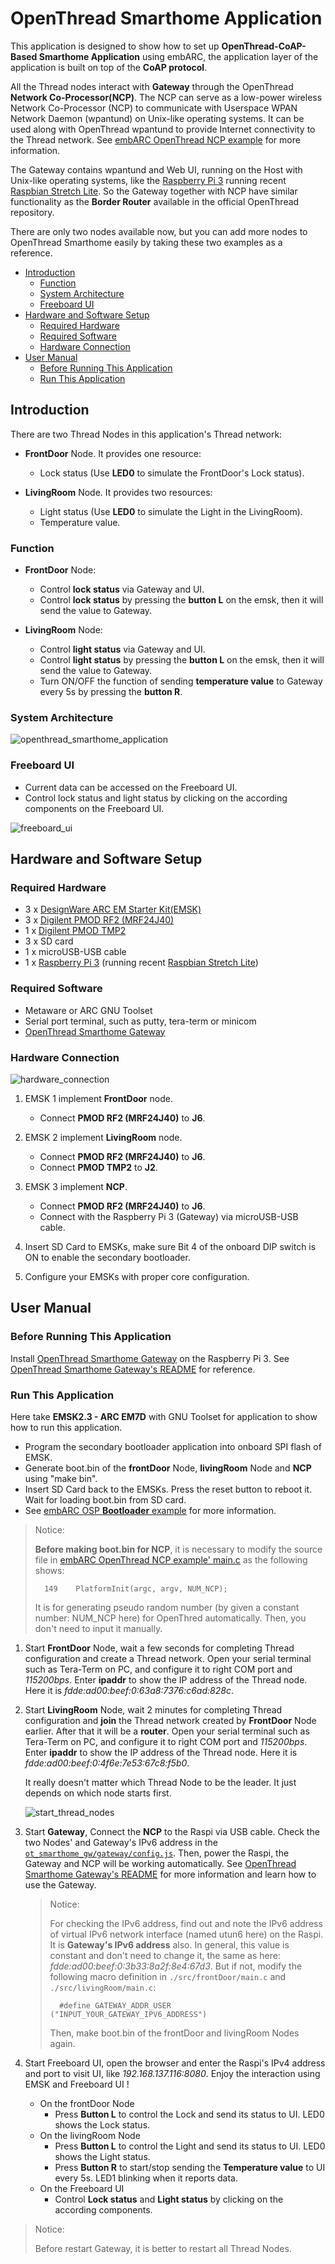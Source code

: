 # OpenThread Smarthome Application
This application is designed to show how to set up **OpenThread-CoAP-Based Smarthome Application** using embARC, the application layer of the application is built on top of the **CoAP protocol**.

All the Thread nodes interact with **Gateway** through the OpenThread **Network Co-Processor(NCP)**. The NCP can serve as a low-power wireless Network Co-Processor (NCP) to communicate with Userspace WPAN Network Daemon (wpantund) on Unix-like operating systems. It can be used along with OpenThread wpantund to provide Internet connectivity to the Thread network. See [embARC OpenThread NCP example][1] for more information.

The Gateway contains wpantund and Web UI, running on the Host with Unix-like operating systems, like the [Raspberry Pi 3][2] running recent [Raspbian Stretch Lite][3]. So the Gateway together with NCP have similar functionality as the **Border Router** available in the official OpenThread repository.

There are only two nodes available now, but you can add more nodes to OpenThread Smarthome easily by taking these two examples as a reference.

* [Introduction](#introduction)
	* [Function](#function)
	* [System Architecture](#system-architecture)
	* [Freeboard UI](#freeboard-ui)
* [Hardware and Software Setup](#hardware-and-software-setup)
	* [Required Hardware](#required-hardware)
	* [Required Software](#required-software)
	* [Hardware Connection](#hardware-connection)
* [User Manual](#user-manual)
	* [Before Running This Application](#before-running-this-application)
	* [Run This Application](#run-this-application)

## Introduction

There are two Thread Nodes in this application's Thread network:

- **FrontDoor** Node. It provides one resource:

	- Lock status (Use **LED0** to simulate the FrontDoor's Lock status). 

- **LivingRoom** Node. It provides two resources:

	- Light status (Use **LED0** to simulate the Light in the LivingRoom).
	- Temperature value.

### Function

- **FrontDoor** Node:

	- Control **lock status** via Gateway and UI.
	- Control **lock status**  by pressing the **button L** on the emsk, then it will send the value to Gateway.

- **LivingRoom** Node:

	- Control **light status** via Gateway and UI.
	- Control **light status** by pressing the **button L** on the emsk, then it will send the value to Gateway.
	- Turn ON/OFF the function of sending **temperature value** to Gateway every 5s by pressing the **button R**.

### System Architecture

![openthread_smarthome_application][30]

### Freeboard UI

- Current data can be accessed on the Freeboard UI.
- Control lock status and light status by clicking on the according components on the Freeboard UI.

![freeboard_ui][31]

## Hardware and Software Setup

### Required Hardware

- 3 x [DesignWare ARC EM Starter Kit(EMSK)][4]
- 3 x [Digilent PMOD RF2 (MRF24J40)][5]
- 1 x [Digilent PMOD TMP2][6]
- 3 x SD card
- 1 x microUSB-USB cable
- 1 x [Raspberry Pi 3][2] (running recent [Raspbian Stretch Lite][3])

### Required Software

- Metaware or ARC GNU Toolset
- Serial port terminal, such as putty, tera-term or minicom
- [OpenThread Smarthome Gateway][7]

### Hardware Connection

![hardware_connection][32]

1. EMSK 1 implement **FrontDoor** node.
	- Connect **PMOD RF2 (MRF24J40)** to **J6**.

2. EMSK 2 implement **LivingRoom** node.
	- Connect **PMOD RF2 (MRF24J40)** to **J6**.
	- Connect **PMOD TMP2** to **J2**.

3. EMSK 3 implement **NCP**.
	- Connect **PMOD RF2 (MRF24J40)** to **J6**.
	- Connect with the Raspberry Pi 3 (Gateway) via microUSB-USB cable.

4. Insert SD Card to EMSKs, make sure Bit 4 of the onboard DIP switch is ON to enable the secondary bootloader.

5. Configure your EMSKs with proper core configuration.

## User Manual
### Before Running This Application

Install [OpenThread Smarthome Gateway][7] on the Raspberry Pi 3. See [OpenThread Smarthome Gateway's README][7] for reference.

### Run This Application

Here take **EMSK2.3 - ARC EM7D** with GNU Toolset for application to show how to run this application.

- Program the secondary bootloader application into onboard SPI flash of EMSK.
- Generate boot.bin of the **frontDoor** Node, **livingRoom** Node and **NCP** using "make bin".
- Insert SD Card back to the EMSKs. Press the reset button to reboot it. Wait for loading boot.bin from SD card.
- See [embARC OSP **Bootloader** example][8] for more information.

> Notice:
> 
> **Before making boot.bin for NCP**, it is necessary to modify the source file in [embARC OpenThread NCP example' main.c][9] as the following shows:
> 
> 		149    PlatformInit(argc, argv, NUM_NCP);
>
> It is for generating pseudo random number (by given a constant number: NUM_NCP here) for OpenThred automatically. Then, you don't need to input it manually.

1. Start **FrontDoor** Node, wait a few seconds for completing Thread configuration and create a Thread network.
   Open your serial terminal such as Tera-Term on PC, and configure it to right COM port and *115200bps*.
   Enter **ipaddr** to show the IP address of the Thread node. Here it is *fdde:ad00:beef:0:63a8:7376:c6ad:828c*.

2. Start **LivingRoom** Node, wait 2 minutes for completing Thread configuration and **join** the Thread network
   created by **FrontDoor** Node earlier. After that it will be a **router**.
   Open your serial terminal such as Tera-Term on PC, and configure it to right COM port and *115200bps*.
   Enter **ipaddr** to show the IP address of the Thread node. Here it is *fdde:ad00:beef:0:4f6e:7e53:67c8:f5b0*.
   
	It really doesn't matter which Thread Node to be the leader. It just depends on which node starts first.

	![start_thread_nodes][33]

3. Start **Gateway**, Connect the **NCP** to the Raspi via USB cable. Check the two Nodes' and Gateway's IPv6 address in the [`ot_smarthome_gw/gateway/config.js`][10]. Then, power the Raspi, the Gateway and NCP will be working automatically. See [OpenThread Smarthome Gateway's README][7] for more information and learn how to use the Gateway.

	> Notice:
	> 
	> For checking the IPv6 address, find out and note the IPv6 address of virtual IPv6 network interface (named utun6 here) on the Raspi. It is **Gateway's IPv6 address** also. In general, this value is constant and don't need to change it, the same as here: *fdde:ad00:beef:0:3b33:8a2f:8e4:67d3*. But if not, modify the following macro definition in `./src/frontDoor/main.c` and `./src/livingRoom/main.c`:
	>
	>		#define GATEWAY_ADDR_USER ("INPUT_YOUR_GATEWAY_IPV6_ADDRESS")
	> Then, make boot.bin of the frontDoor and livingRoom Nodes again.

4. Start Freeboard UI, open the browser and enter the Raspi's IPv4 address and port to visit UI, like *192.168.137.116:8080*. Enjoy the interaction using EMSK and Freeboard UI !

	- On the frontDoor Node
	  - Press **Button L** to control the Lock and send its status to UI. LED0 shows the Lock status.
	- On the livingRoom Node
	  - Press **Button L** to control the Light and send its status to UI. LED0 shows the Light status.
	  - Press **Button R** to start/stop sending the **Temperature value** to UI every 5s. LED1 blinking when it reports data.
	- On the Freeboard UI
	  - Control **Lock status** and **Light status** by clicking on the according components.

> Notice:
>
> Before restart Gateway, it is better to restart all Thread Nodes.

[1]: https://github.com/foss-for-synopsys-dwc-arc-processors/embarc_osp/tree/master/example/baremetal/openthread/ncp "embARC OpenThread NCP example"
[2]: https://www.raspberrypi.org/products/raspberry-pi-3-model-b/    "Raspberry Pi 3"
[3]: https://www.raspberrypi.org/downloads/raspbian/ "Raspbian Stretch Lite"
[4]: https://www.synopsys.com/dw/ipdir.php?ds=arc_em_starter_kit    "DesignWare ARC EM Starter Kit(EMSK)"
[5]: http://store.digilentinc.com/pmod-rf2-ieee-802-15-rf-transceiver/    "Digilent PMOD RF2 (MRF24J40)"
[6]: http://store.digilentinc.com/pmod-tmp2-temperature-sensor/    "Digilent PMOD TMP2"
[7]: https://github.com/XiangcaiHuang/ot_smarthome_gw    "OpenThread Smarthome Gateway"
[8]: http://embarc.org/embarc_osp/doc/embARC_Document/html/group___e_m_b_a_r_c___a_p_p___b_a_r_e_m_e_t_a_l___b_o_o_t_l_o_a_d_e_r.html    "embARC OSP **Bootloader** example"
[9]: https://github.com/foss-for-synopsys-dwc-arc-processors/embarc_osp/blob/master/example/baremetal/openthread/ncp/main.c "embARC OpenThread NCP example' main.c"
[10]: https://github.com/XiangcaiHuang/ot_smarthome_gw/blob/master/gateway/config.js    "`ot_smarthome_gw/gateway/config.js`"

[30]: ./doc/screenshots/openthread_smarthome_application.png "openthread_smarthome_application"
[31]: ./doc/screenshots/freeboard_ui.png "freeboard_ui"
[32]: ./doc/screenshots/hardware_connection.jpg "hardware_connection"
[33]: ./doc/screenshots/start_thread_nodes.PNG "start_thread_nodes"
